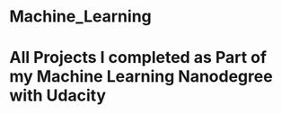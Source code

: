 # Machine_Learning
# All Projects I completed as Part of my Machine Learning Nanodegree with Udacity
